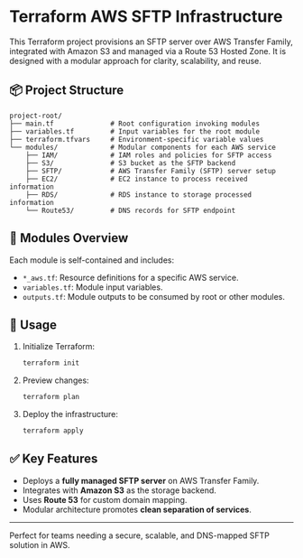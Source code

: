 # Terraform AWS SFTP Infrastructure

This Terraform project provisions an SFTP server over AWS Transfer Family, integrated with Amazon S3 and managed via a Route 53 Hosted Zone. It is designed with a modular approach for clarity, scalability, and reuse.

## 📦 Project Structure

```
project-root/
├── main.tf              # Root configuration invoking modules
├── variables.tf         # Input variables for the root module
├── terraform.tfvars     # Environment-specific variable values
└── modules/             # Modular components for each AWS service
    ├── IAM/             # IAM roles and policies for SFTP access
    ├── S3/              # S3 bucket as the SFTP backend
    ├── SFTP/            # AWS Transfer Family (SFTP) server setup
    ├── EC2/             # EC2 instance to process received information
    ├── RDS/             # RDS instance to storage processed information
    └── Route53/         # DNS records for SFTP endpoint
```

## 🧩 Modules Overview

Each module is self-contained and includes:
- `*_aws.tf`: Resource definitions for a specific AWS service.
- `variables.tf`: Module input variables.
- `outputs.tf`: Module outputs to be consumed by root or other modules.

## 🚀 Usage

1. Initialize Terraform:
   ```bash
   terraform init
   ```

2. Preview changes:
   ```bash
   terraform plan
   ```

3. Deploy the infrastructure:
   ```bash
   terraform apply
   ```

## ✅ Key Features

- Deploys a **fully managed SFTP server** on AWS Transfer Family.
- Integrates with **Amazon S3** as the storage backend.
- Uses **Route 53** for custom domain mapping.
- Modular architecture promotes **clean separation of services**.

---

Perfect for teams needing a secure, scalable, and DNS-mapped SFTP solution in AWS.
